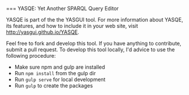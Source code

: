 === YASQE: Yet Another SPARQL Query Editor

YASQE is part of the the YASGUI tool. For more information about YASQE, its features, and how to include it in your web site, visit http://yasgui.github.io/YASQE.

Feel free to fork and develop this tool. If you have anything to contribute, submit a pull request.
To develop this tool locally, I'd advice to use the following procedure:

* Make sure npm and gulp are installed
* Run `npm install` from the gulp dir
* Run `gulp serve` for local development
* Run `gulp` to create the packages
